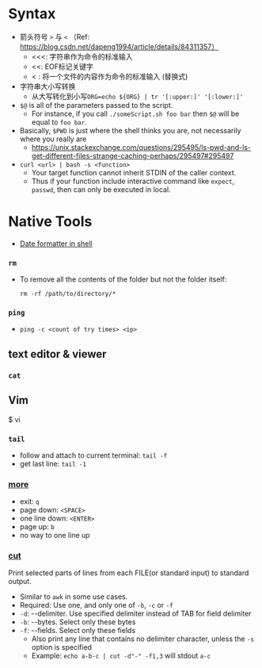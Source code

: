 # Syntax
- 箭头符号 `>` 与 `<` （Ref: https://blog.csdn.net/dapeng1994/article/details/84311357）
  - <<<: 字符串作为命令的标准输入
  - <<: EOF标记关键字
  - < : 将一个文件的内容作为命令的标准输入 (替换式)
- 字符串大小写转换
  - 从大写转化到小写`ORG=echo ${ORG} | tr '[:upper:]' '[:lower:]'`
- `$@` is all of the parameters passed to the script.
    - For instance, if you call `./someScript.sh foo bar` then `$@` will be equal to `foo bar`.
- Basically, `$PWD` is just where the shell thinks you are, not necessarily where you really are
  - https://unix.stackexchange.com/questions/295495/ls-pwd-and-ls-get-different-files-strange-caching-perhaps/295497#295497
- `curl <url> | bash -s <function>`
  - Your target function cannot inherit STDIN of the caller context.
  - Thus if your function include interactive command like `expect`, `passwd`, then can only be executed in local.
# Native Tools
- [Date formatter in shell](https://www.cyberciti.biz/faq/linux-unix-formatting-dates-for-display/)
### `rm`
- To remove all the contents of the folder but not the folder itself:
  ```
  rm -rf /path/to/directory/*
  ```
### `ping`
- `ping -c <count of try times> <ip>`  

## text editor & viewer
### `cat`
## Vim
$ vi
### `tail`
- follow and attach to current terminal: `tail -f`
- get last line: `tail -1`

### [more](https://man7.org/linux/man-pages/man1/more.1.html)
- exit: `q`
- page down: `<SPACE>`
- one line down: `<ENTER>`
- page up: `b`
- no way to one line up


### [cut](https://man7.org/linux/man-pages/man1/cut.1.html)
Print selected parts of lines from each FILE(or standard input) to standard output.
- Similar to `awk` in some use cases.
- Required: Use one, and only one of `-b`, `-c` or `-f`
- `-d`: --delimiter. Use specified delimiter instead of TAB for field delimiter
- `-b`: --bytes. Select only these bytes
- `-f`: --fields. Select only these fields
  - Also print any line that contains no delimiter character, unless the `-s` option is specified
  - Example: `echo a-b-c | cut -d"-" -f1,3` will stdout `a-c`

